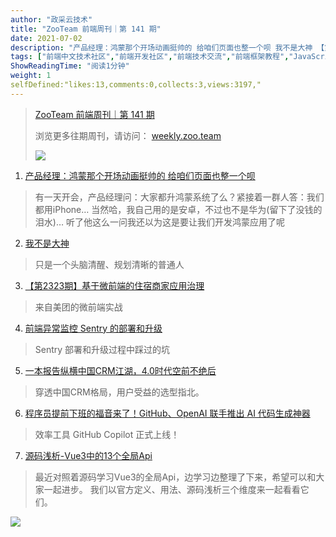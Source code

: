 ```yaml
---
author: "政采云技术"
title: "ZooTeam 前端周刊｜第 141 期"
date: 2021-07-02
description: "产品经理：鸿蒙那个开场动画挺帅的 给咱们页面也整一个呗 我不是大神 【第2323期】基于微前端的住宿商家应用治理 前端异常监控 Sentry 的部署和升级 一本报告纵横中国CRM江湖，40时代空前不"
tags: ["前端中文技术社区","前端开发社区","前端技术交流","前端框架教程","JavaScript 学习资源","CSS 技巧与最佳实践","HTML5 最新动态","前端工程师职业发展","开源前端项目","前端技术趋势"]
ShowReadingTime: "阅读1分钟"
weight: 1
selfDefined:"likes:13,comments:0,collects:3,views:3197,"
---
```

> [ZooTeam 前端周刊｜第 141 期](https://link.juejin.cn?target=https%3A%2F%2Fweekly.zoo.team%2Fdetail%2F141 "https://weekly.zoo.team/detail/141")
> 
> 浏览更多往期周刊，请访问： [weekly.zoo.team](https://link.juejin.cn?target=https%3A%2F%2Fweekly.zoo.team "https://weekly.zoo.team")
> 
> ![](/images/jueJin/010fa03110a6440.png)

1.  [产品经理：鸿蒙那个开场动画挺帅的 给咱们页面也整一个呗](https://juejin.cn/post/6979042510400126983 "https://juejin.cn/post/6979042510400126983")

> 有一天开会，产品经理问：大家都升鸿蒙系统了么？紧接着一群人答：我们都用iPhone… 当然哈，我自己用的是安卓，不过也不是华为(留下了没钱的泪水)… 听了他这么一问我还以为这是要让我们开发鸿蒙应用了呢

2.  [我不是大神](https://link.juejin.cn?target=https%3A%2F%2Fmp.weixin.qq.com%2Fs%2FRW8FjuUfqYxw_V4a8U__6w "https://mp.weixin.qq.com/s/RW8FjuUfqYxw_V4a8U__6w")

> 只是一个头脑清醒、规划清晰的普通人

3.  [【第2323期】基于微前端的住宿商家应用治理](https://link.juejin.cn?target=https%3A%2F%2Fmp.weixin.qq.com%2Fs%2F83jprwhYttEUJZ24ZV6RhA "https://mp.weixin.qq.com/s/83jprwhYttEUJZ24ZV6RhA")

> 来自美团的微前端实战

4.  [前端异常监控 Sentry 的部署和升级](https://link.juejin.cn?target=https%3A%2F%2Fmp.weixin.qq.com%2Fs%2FiQEShvNqY_aSw2gX5Cu6hA "https://mp.weixin.qq.com/s/iQEShvNqY_aSw2gX5Cu6hA")

> Sentry 部署和升级过程中踩过的坑

5.  [一本报告纵横中国CRM江湖，4.0时代空前不绝后](https://link.juejin.cn?target=https%3A%2F%2Fmp.weixin.qq.com%2Fs%2FH5ry06lA_M8d7idmHqdE4A "https://mp.weixin.qq.com/s/H5ry06lA_M8d7idmHqdE4A")

> 穿透中国CRM格局，用户受益的选型指北。

6.  [程序员提前下班的福音来了！GitHub、OpenAI 联手推出 AI 代码生成神器](https://link.juejin.cn?target=https%3A%2F%2Fmp.weixin.qq.com%2Fs%2FZsaz4Jcy4w0jka2XkqB2Ug "https://mp.weixin.qq.com/s/Zsaz4Jcy4w0jka2XkqB2Ug")

> 效率工具 GitHub Copilot 正式上线！

7.  [源码浅析-Vue3中的13个全局Api](https://juejin.cn/post/6979394726927532068 "https://juejin.cn/post/6979394726927532068")

> 最近对照着源码学习Vue3的全局Api，边学习边整理了下来，希望可以和大家一起进步。 我们以官方定义、用法、源码浅析三个维度来一起看看它们。

![](/images/jueJin/64e5eb2560da4d8.png)
